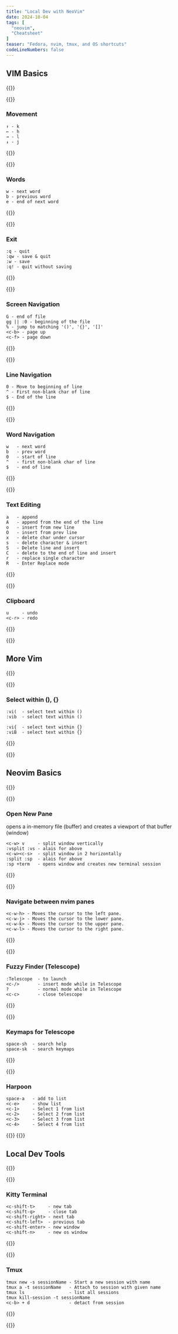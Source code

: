 ```yaml
---
title: "Local Dev with NeoVim"
date: 2024-10-04
tags: [
  "neovim",
  "Cheatsheet"
]
teaser: "Fedora, nvim, tmux, and OS shortcuts"
codeLineNumbers: false
---
```


## VIM Basics

{{<two-column>}}

{{<cheatsheet-section>}}
### Movement
```
↑ - k
← - h
→ - l
↓ - j
  ```
{{</cheatsheet-section>}}

{{<cheatsheet-section>}}
### Words 

```
w - next word
b - previous word
e - end of next word
```
{{</cheatsheet-section>}}

{{<cheatsheet-section>}}
### Exit 

```
:q - quit 
:qw - save & quit
:w - save
:q! - quit without saving
```

{{</cheatsheet-section>}}

{{<cheatsheet-section>}}
### Screen Navigation

```
G - end of file
gg || :0 - beginning of the file
% - jump to matching '()', '{}', '[]'
<c-b> - page up
<c-f> - page down
```
{{</cheatsheet-section>}}


{{<cheatsheet-section>}}
### Line Navigation

```
0 - Move to beginning of line
^ - First non-blank char of line
$ - End of the line
```
{{</cheatsheet-section>}}

{{<cheatsheet-section>}}
### Word Navigation

```
w   - next word
b   - prev word
0   - start of line
^   - first non-blank char of line
$   - end of line
```

{{</cheatsheet-section>}}

{{<cheatsheet-section>}}

### Text Editing

```
a   - append
A   - append from the end of the line
o   - insert from new line
O   - insert from prev line
x   - delete char under cursor
s   - delete character & insert
S   - Delete line and insert
C   - delete to the end of line and insert
r   - replace single character
R   - Enter Replace mode
```

{{</cheatsheet-section>}}


{{<cheatsheet-section>}}

### Clipboard

``` 
u     - undo
<c-r> - redo
```
{{</cheatsheet-section>}}

{{</two-column>}}

## More Vim


{{<two-column>}}

{{<cheatsheet-section>}}
### Select within (), \{}

```
:vi(  - select text within ()
:vib  - select text within ()

:vi{  - select text within {}
:viB  - select text within {}

```

{{</cheatsheet-section>}}

{{</two-column>}}
## Neovim Basics

{{<three-column>}}

{{<cheatsheet-section>}}
### Open New Pane

opens a in-memory file (buffer) and creates a viewport of that buffer (window)

```
<c-w> v     - split window vertically
:vsplit :vs - alais for above
<c-w><c-s>  - split window in 2 horizontally
:split :sp  - alais for above 
:sp +term   - opens window and creates new terminal session
```
{{</cheatsheet-section>}}


{{<cheatsheet-section>}}
### Navigate between nvim panes
```
<c-w-h> - Moves the cursor to the left pane.
<c-w-j> - Moves the cursor to the lower pane.
<c-w-k> - Moves the cursor to the upper pane.
<c-w-l> - Moves the cursor to the right pane.
```
{{</cheatsheet-section>}}

{{<cheatsheet-section>}}

### Fuzzy Finder (Telescope)
```
:Telescope  - to launch
<c-/>       - insert mode while in Telescope
?           - normal mode while in Telescope
<c-c>       - close telescope 
```

{{</cheatsheet-section>}}


{{<cheatsheet-section>}}
### Keymaps for Telescope
```
space-sh  - search help
space-sk  - search keymaps
```
{{</cheatsheet-section>}}

{{<cheatsheet-section>}}
### Harpoon
```
space-a   - add to list
<c-e>     - show list
<c-1>     - Select 1 from list
<c-2>     - Select 2 from list
<c-3>     - Select 3 from list
<c-4>     - Select 4 from list
```
{{</cheatsheet-section>}}
{{</three-column>}}

## Local Dev Tools

{{<three-column>}}

{{<cheatsheet-section>}}
### Kitty Terminal

```
<c-shift-t>     - new tab
<c-shift-q>     - close tab
<c-shift-right> - next tab
<c-shift-left>  - previous tab
<c-shift-enter> - new window
<c-shift-n>     - new os window
```
{{</cheatsheet-section>}}


{{<cheatsheet-section>}}
### Tmux

```
tmux new -s sessionName - Start a new session with name
tmux a -t sessionName   - Attach to session with given name
tmux ls                 - list all sessions
tmux kill-session -t sessionName
<c-b> + d               - detact from session
```
{{</cheatsheet-section>}}

{{</three-column>}}


